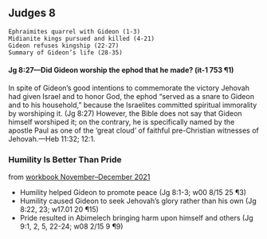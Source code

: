 ## Judges 8

```
Ephraimites quarrel with Gideon (1-3)
Midianite kings pursued and killed (4-21)
Gideon refuses kingship (22-27)
Summary of Gideon’s life (28-35)
```

#### Jg 8:27​—Did Gideon worship the ephod that he made? (it-1 753 ¶1)

In spite of Gideon’s good intentions to commemorate the victory Jehovah had given Israel and to honor God, the ephod “served as a snare to Gideon and to his household,” because the Israelites committed spiritual immorality by worshiping it. (Jg 8:27) However, the Bible does not say that Gideon himself worshiped it; on the contrary, he is specifically named by the apostle Paul as one of the ‘great cloud’ of faithful pre-Christian witnesses of Jehovah.​—Heb 11:32; 12:1.

### Humility Is Better Than Pride

from [workbook November–December 2021](https://www.jw.org/en/library/jw-meeting-workbook/november-december-2021-mwb/Life-and-Ministry-Meeting-Schedule-for-December-13-19-2021/Humility-Is-Better-Than-Pride/)

- Humility helped Gideon to promote peace (Jg 8:1-3; w00 8/15 25 ¶3)
- Humility caused Gideon to seek Jehovah’s glory rather than his own (Jg 8:22, 23; w17.01 20 ¶15)
- Pride resulted in Abimelech bringing harm upon himself and others (Jg 9:1, 2, 5, 22-24; w08 2/15 9 ¶9)
